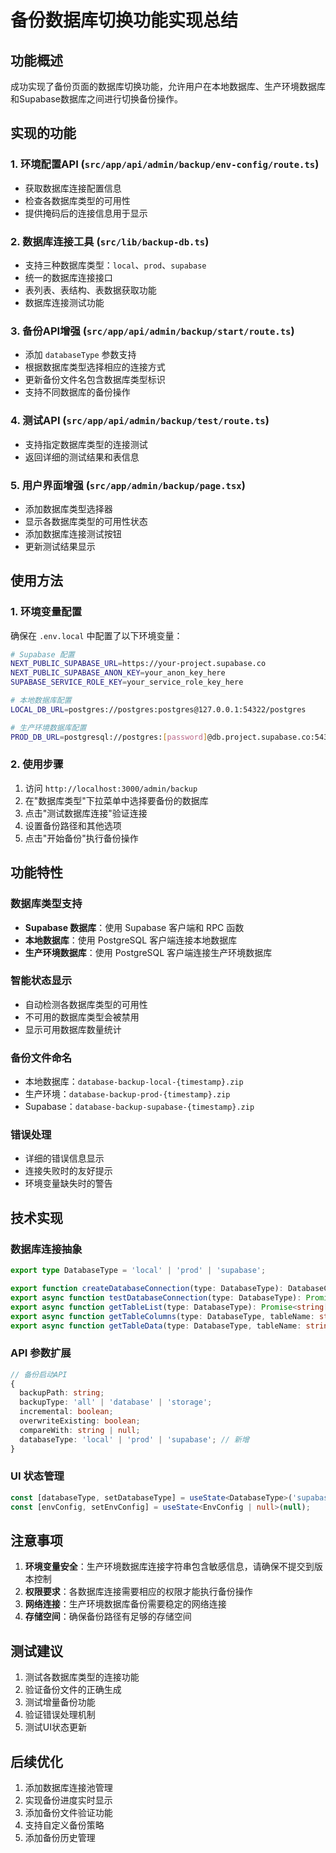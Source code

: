 # 备份数据库切换功能实现总结

## 功能概述

成功实现了备份页面的数据库切换功能，允许用户在本地数据库、生产环境数据库和Supabase数据库之间进行切换备份操作。

## 实现的功能

### 1. 环境配置API (`src/app/api/admin/backup/env-config/route.ts`)
- 获取数据库连接配置信息
- 检查各数据库类型的可用性
- 提供掩码后的连接信息用于显示

### 2. 数据库连接工具 (`src/lib/backup-db.ts`)
- 支持三种数据库类型：`local`、`prod`、`supabase`
- 统一的数据库连接接口
- 表列表、表结构、表数据获取功能
- 数据库连接测试功能

### 3. 备份API增强 (`src/app/api/admin/backup/start/route.ts`)
- 添加 `databaseType` 参数支持
- 根据数据库类型选择相应的连接方式
- 更新备份文件名包含数据库类型标识
- 支持不同数据库的备份操作

### 4. 测试API (`src/app/api/admin/backup/test/route.ts`)
- 支持指定数据库类型的连接测试
- 返回详细的测试结果和表信息

### 5. 用户界面增强 (`src/app/admin/backup/page.tsx`)
- 添加数据库类型选择器
- 显示各数据库类型的可用性状态
- 添加数据库连接测试按钮
- 更新测试结果显示

## 使用方法

### 1. 环境变量配置
确保在 `.env.local` 中配置了以下环境变量：

```bash
# Supabase 配置
NEXT_PUBLIC_SUPABASE_URL=https://your-project.supabase.co
NEXT_PUBLIC_SUPABASE_ANON_KEY=your_anon_key_here
SUPABASE_SERVICE_ROLE_KEY=your_service_role_key_here

# 本地数据库配置
LOCAL_DB_URL=postgres://postgres:postgres@127.0.0.1:54322/postgres

# 生产环境数据库配置
PROD_DB_URL=postgresql://postgres:[password]@db.project.supabase.co:5432/postgres
```

### 2. 使用步骤
1. 访问 `http://localhost:3000/admin/backup`
2. 在"数据库类型"下拉菜单中选择要备份的数据库
3. 点击"测试数据库连接"验证连接
4. 设置备份路径和其他选项
5. 点击"开始备份"执行备份操作

## 功能特性

### 数据库类型支持
- **Supabase 数据库**：使用 Supabase 客户端和 RPC 函数
- **本地数据库**：使用 PostgreSQL 客户端连接本地数据库
- **生产环境数据库**：使用 PostgreSQL 客户端连接生产环境数据库

### 智能状态显示
- 自动检测各数据库类型的可用性
- 不可用的数据库类型会被禁用
- 显示可用数据库数量统计

### 备份文件命名
- 本地数据库：`database-backup-local-{timestamp}.zip`
- 生产环境：`database-backup-prod-{timestamp}.zip`
- Supabase：`database-backup-supabase-{timestamp}.zip`

### 错误处理
- 详细的错误信息显示
- 连接失败时的友好提示
- 环境变量缺失时的警告

## 技术实现

### 数据库连接抽象
```typescript
export type DatabaseType = 'local' | 'prod' | 'supabase';

export function createDatabaseConnection(type: DatabaseType): DatabaseConnection
export async function testDatabaseConnection(type: DatabaseType): Promise<TestResult>
export async function getTableList(type: DatabaseType): Promise<string[]>
export async function getTableColumns(type: DatabaseType, tableName: string): Promise<ColumnInfo[]>
export async function getTableData(type: DatabaseType, tableName: string): Promise<any[]>
```

### API 参数扩展
```typescript
// 备份启动API
{
  backupPath: string;
  backupType: 'all' | 'database' | 'storage';
  incremental: boolean;
  overwriteExisting: boolean;
  compareWith: string | null;
  databaseType: 'local' | 'prod' | 'supabase'; // 新增
}
```

### UI 状态管理
```typescript
const [databaseType, setDatabaseType] = useState<DatabaseType>('supabase');
const [envConfig, setEnvConfig] = useState<EnvConfig | null>(null);
```

## 注意事项

1. **环境变量安全**：生产环境数据库连接字符串包含敏感信息，请确保不提交到版本控制
2. **权限要求**：各数据库连接需要相应的权限才能执行备份操作
3. **网络连接**：生产环境数据库备份需要稳定的网络连接
4. **存储空间**：确保备份路径有足够的存储空间

## 测试建议

1. 测试各数据库类型的连接功能
2. 验证备份文件的正确生成
3. 测试增量备份功能
4. 验证错误处理机制
5. 测试UI状态更新

## 后续优化

1. 添加数据库连接池管理
2. 实现备份进度实时显示
3. 添加备份文件验证功能
4. 支持自定义备份策略
5. 添加备份历史管理
